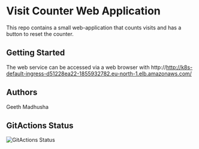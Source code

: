 # Visit Counter Web Application

This repo contains a small web-application that counts visits and has a button to reset the counter.

## Getting Started

The web service can be accessed via a web browser with http://http://k8s-default-ingress-d51228ea22-1855932782.eu-north-1.elb.amazonaws.com/

## Authors

Geeth Madhusha

## GitActions Status
![GitActions Status](https://github.com/geethmd/hemnet-app/blob/main/.github/workflows/dockerbuild.yml/badge.svg)